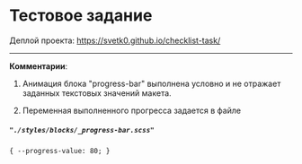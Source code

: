# Тестовое задание
Деплой проекта: https://svetk0.github.io/checklist-task/

-----

**Комментарии**: 



1. Анимация блока "progress-bar" выполнена условно и не отражает заданных текстовых значений макета.

2. Переменная выполненного прогресса задается в файле
##### *`"./styles/blocks/_progress-bar.scss" `* 

```
{ --progress-value: 80; }  
```

